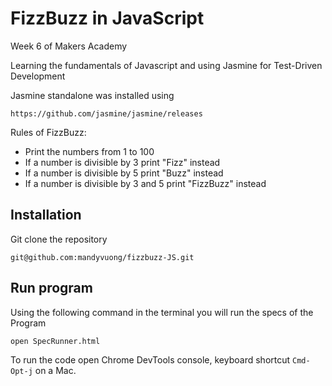# FizzBuzz in JavaScript

Week 6 of Makers Academy

Learning the fundamentals of Javascript and using Jasmine for Test-Driven Development

Jasmine standalone was installed using

```
https://github.com/jasmine/jasmine/releases
```

Rules of FizzBuzz:

- Print the numbers from 1 to 100
- If a number is divisible by 3 print "Fizz" instead
- If a number is divisible by 5 print "Buzz" instead
- If a number is divisible by 3 and 5 print "FizzBuzz" instead

## Installation

Git clone the repository

```
git@github.com:mandyvuong/fizzbuzz-JS.git
```

## Run program

Using the following command in the terminal you will run the specs of the Program

```
open SpecRunner.html
```

To run the code open Chrome DevTools console, keyboard shortcut `Cmd-Opt-j` on a Mac.

